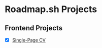 # Roadmap.sh Projects

## Frontend Projects

- [x] [Single-Page CV](https://roadmap.sh/projects/single-page-cv)
